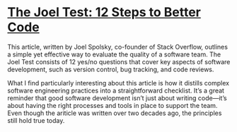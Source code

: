 # [The Joel Test: 12 Steps to Better Code](https://www.joelonsoftware.com/2000/08/09/the-joel-test-12-steps-to-better-code/)

This article, written by Joel Spolsky, co-founder of Stack Overflow, outlines a simple yet effective way to evaluate the quality of a software team. The Joel Test consists of 12 yes/no questions that cover key aspects of software development, such as version control, bug tracking, and code reviews. 

What I find particularly interesting about this article is how it distills complex software engineering practices into a straightforward checklist. It’s a great reminder that good software development isn’t just about writing code—it’s about having the right processes and tools in place to support the team. Even though the ariticle was written over two decades ago, the principles still hold true today.
